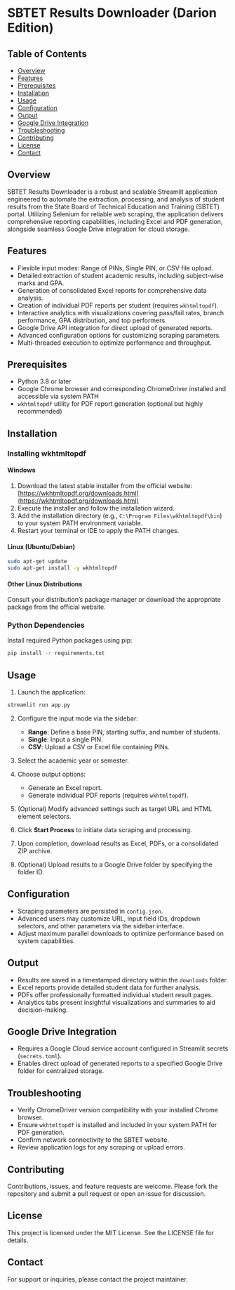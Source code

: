 # SBTET Results Downloader (Darion Edition)

## Table of Contents
- [Overview](#overview)
- [Features](#features)
- [Prerequisites](#prerequisites)
- [Installation](#installation)
- [Usage](#usage)
- [Configuration](#configuration)
- [Output](#output)
- [Google Drive Integration](#google-drive-integration)
- [Troubleshooting](#troubleshooting)
- [Contributing](#contributing)
- [License](#license)
- [Contact](#contact)

## Overview
SBTET Results Downloader is a robust and scalable Streamlit application engineered to automate the extraction, processing, and analysis of student results from the State Board of Technical Education and Training (SBTET) portal. Utilizing Selenium for reliable web scraping, the application delivers comprehensive reporting capabilities, including Excel and PDF generation, alongside seamless Google Drive integration for cloud storage.

## Features
- Flexible input modes: Range of PINs, Single PIN, or CSV file upload.
- Detailed extraction of student academic results, including subject-wise marks and GPA.
- Generation of consolidated Excel reports for comprehensive data analysis.
- Creation of individual PDF reports per student (requires `wkhtmltopdf`).
- Interactive analytics with visualizations covering pass/fail rates, branch performance, GPA distribution, and top performers.
- Google Drive API integration for direct upload of generated reports.
- Advanced configuration options for customizing scraping parameters.
- Multi-threaded execution to optimize performance and throughput.

## Prerequisites
- Python 3.8 or later
- Google Chrome browser and corresponding ChromeDriver installed and accessible via system PATH
- `wkhtmltopdf` utility for PDF report generation (optional but highly recommended)

## Installation

### Installing wkhtmltopdf

#### Windows
1. Download the latest stable installer from the official website: [https://wkhtmltopdf.org/downloads.html](https://wkhtmltopdf.org/downloads.html)
2. Execute the installer and follow the installation wizard.
3. Add the installation directory (e.g., `C:\Program Files\wkhtmltopdf\bin`) to your system PATH environment variable.
4. Restart your terminal or IDE to apply the PATH changes.

#### Linux (Ubuntu/Debian)
```bash
sudo apt-get update
sudo apt-get install -y wkhtmltopdf
```

#### Other Linux Distributions
Consult your distribution’s package manager or download the appropriate package from the official website.

### Python Dependencies
Install required Python packages using pip:
```bash
pip install -r requirements.txt
```

## Usage

1. Launch the application:
```bash
streamlit run app.py
```

2. Configure the input mode via the sidebar:
   - **Range**: Define a base PIN, starting suffix, and number of students.
   - **Single**: Input a single PIN.
   - **CSV**: Upload a CSV or Excel file containing PINs.

3. Select the academic year or semester.

4. Choose output options:
   - Generate an Excel report.
   - Generate individual PDF reports (requires `wkhtmltopdf`).

5. (Optional) Modify advanced settings such as target URL and HTML element selectors.

6. Click **Start Process** to initiate data scraping and processing.

7. Upon completion, download results as Excel, PDFs, or a consolidated ZIP archive.

8. (Optional) Upload results to a Google Drive folder by specifying the folder ID.

## Configuration

- Scraping parameters are persisted in `config.json`.
- Advanced users may customize URL, input field IDs, dropdown selectors, and other parameters via the sidebar interface.
- Adjust maximum parallel downloads to optimize performance based on system capabilities.

## Output

- Results are saved in a timestamped directory within the `downloads` folder.
- Excel reports provide detailed student data for further analysis.
- PDFs offer professionally formatted individual student result pages.
- Analytics tabs present insightful visualizations and summaries to aid decision-making.

## Google Drive Integration

- Requires a Google Cloud service account configured in Streamlit secrets (`secrets.toml`).
- Enables direct upload of generated reports to a specified Google Drive folder for centralized storage.

## Troubleshooting

- Verify ChromeDriver version compatibility with your installed Chrome browser.
- Ensure `wkhtmltopdf` is installed and included in your system PATH for PDF generation.
- Confirm network connectivity to the SBTET website.
- Review application logs for any scraping or upload errors.

## Contributing

Contributions, issues, and feature requests are welcome. Please fork the repository and submit a pull request or open an issue for discussion.

## License

This project is licensed under the MIT License. See the LICENSE file for details.

## Contact

For support or inquiries, please contact the project maintainer.
